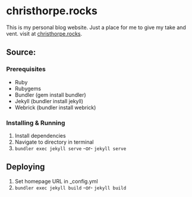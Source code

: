 # christhorpe.rocks

This is my personal blog website. Just a place for me to give my take and vent. visit at [christhorpe.rocks](https://christhorpe.rocks/).

## Source:

### Prerequisites

 - Ruby
 - Rubygems
 - Bundler (gem install bundler)
 - Jekyll (bundler install jekyll)
 - Webrick (bundler install webrick)

### Installing & Running

1. Install dependencies
2. Navigate to directory in terminal
3. `bundler exec jekyll serve` -or- `jekyll serve`

## Deploying

1. Set homepage URL in _config.yml
2. `bundler exec jekyll build` -or- `jekyll build`